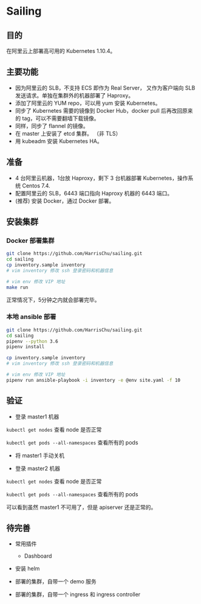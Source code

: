 # Sailing

## 目的

在阿里云上部署高可用的 Kubernetes 1.10.4。

## 主要功能

* 因为阿里云的 SLB，不支持 ECS 即作为 Real Server， 又作为客户端向 SLB 发送请求。单独在集群外的机器部署了 Haproxy。
* 添加了阿里云的 YUM repo，可以用 yum 安装 Kubernetes。
* 同步了 Kubernetes 需要的镜像到 Docker Hub，docker pull 后再改回原来的 tag，可以不需要翻墙下载镜像。
* 同样，同步了 flannel 的镜像。
* 在 master 上安装了 etcd 集群。 （非 TLS）
* 用 kubeadm 安装 Kubernetes HA。

## 准备


* 4 台阿里云机器，1台放 Haproxy，剩下 3 台机器部署 Kubernetes，操作系统 Centos 7.4.
* 配置阿里云的 SLB，6443 端口指向 Haproxy 机器的 6443 端口。
* (推荐) 安装 Docker，通过 Docker 部署。

## 安装集群

### Docker 部署集群

```sh
git clone https://github.com/HarrisChu/sailing.git
cd sailing
cp inventory.sample inventory
# vim inventory 修改 ssh 登录密码和机器信息

# vim env 修改 VIP 地址
make run

```

正常情况下，5分钟之内就会部署完毕。

### 本地 ansible 部署

```sh
git clone https://github.com/HarrisChu/sailing.git
cd sailing
pipenv --python 3.6
pipenv install

cp inventory.sample inventory
# vim inventory 修改 ssh 登录密码和机器信息

# vim env 修改 VIP 地址
pipenv run ansible-playbook -i inventory -e @env site.yaml -f 10
```

## 验证

* 登录 master1 机器

`kubectl get nodes` 查看 node 是否正常

`kubectl get pods --all-namespaces` 查看所有的 pods

* 将 master1 手动关机

* 登录 master2 机器

`kubectl get nodes` 查看 node 是否正常

`kubectl get pods --all-namespaces` 查看所有的 pods

可以看到虽然 master1 不可用了，但是 apiserver 还是正常的。

## 待完善

* 常用插件
    * Dashboard

* 安装 helm
* 部署的集群，自带一个 demo 服务
* 部署的集群，自带一个 ingress 和 ingress controller
